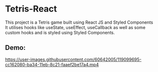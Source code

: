 # Tetris-React
This project is a Tetris game built using React JS and Styled Components <br>
It utilises hooks like useState, useEffect, useCallback as well as some custom hooks and is styled using Styled Components.<br>


## Demo:
https://user-images.githubusercontent.com/60642005/119099695-cc162080-ba34-11eb-8c21-faaef2be17a4.mp4

